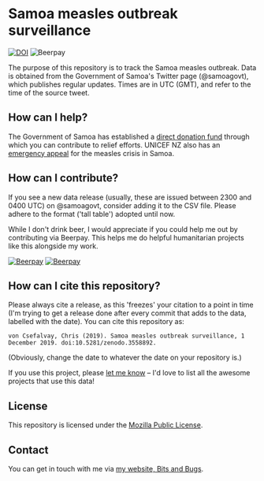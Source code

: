 # Samoa measles outbreak surveillance

[![DOI](https://zenodo.org/badge/225143525.svg)](https://zenodo.org/badge/latestdoi/225143525) ![Beerpay](https://img.shields.io/beerpay/chrisvoncsefalvay/samoa-measles-2019)


The purpose of this repository is to track the Samoa measles outbreak. Data is obtained from the Government of Samoa's Twitter page (@samoagovt), which publishes regular updates. Times are in UTC (GMT), and refer to the time of the source tweet.

## How can I help?

The Government of Samoa has established a [direct donation fund](https://twitter.com/samoagovt/status/1199517609621774336) through which you can contribute to relief efforts. UNICEF NZ also has an [emergency appeal](https://www.unicef.org.nz/appeal/samoa-measles-emergency) for the measles crisis in Samoa.

## How can I contribute?

If you see a new data release (usually, these are issued between 2300 and 0400 UTC) on @samoagovt, consider adding it to the CSV file. Please adhere to the format ('tall table') adopted until now.

While I don't drink beer, I would appreciate if you could help me out by contributing via Beerpay. This helps me do helpful humanitarian projects like this alongside my work.

[![Beerpay](https://beerpay.io/chrisvoncsefalvay/samoa-measles-2019/badge.svg?style=beer-square)](https://beerpay.io/chrisvoncsefalvay/samoa-measles-2019)  [![Beerpay](https://beerpay.io/chrisvoncsefalvay/samoa-measles-2019/make-wish.svg?style=flat-square)](https://beerpay.io/chrisvoncsefalvay/samoa-measles-2019?focus=wish)

## How can I cite this repository?

Please always cite a release, as this 'freezes' your citation to a point in time (I'm trying to get a release done after every commit that adds to the data, labelled with the date). You can cite this repository as:

```
von Csefalvay, Chris (2019). Samoa measles outbreak surveillance, 1 December 2019. doi:10.5281/zenodo.3558892.
```

(Obviously, change the date to whatever the date on your repository is.)

If you use this project, please [let me know](https://bitsandbugs.io/talkback/) – I'd love to list all the awesome projects that use this data!

## License

This repository is licensed under the [Mozilla Public License](https://github.com/chrisvoncsefalvay/samoa-measles-2019/blob/master/LICENSE).

## Contact

You can get in touch with me via [my website, Bits and Bugs](https://bitsandbugs.io).
